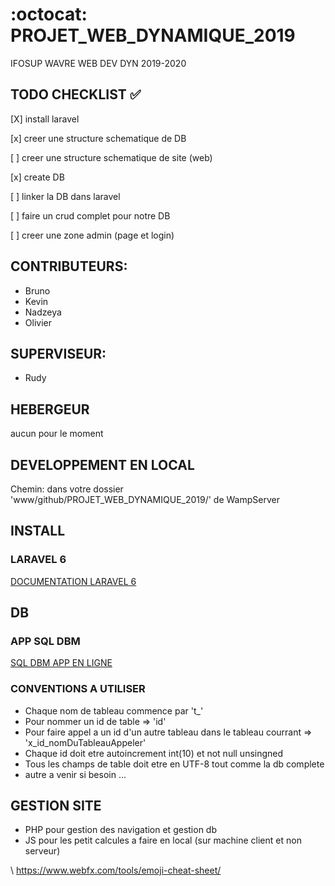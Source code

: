 # :octocat: PROJET_WEB_DYNAMIQUE_2019
IFOSUP WAVRE WEB DEV DYN 2019-2020

## TODO CHECKLIST :white_check_mark:

[X] install laravel

[x] creer une structure schematique de DB

[ ] creer une structure schematique de site (web)

[x] create DB

[ ] linker la DB dans laravel

[ ] faire un crud complet pour notre DB

[ ] creer une zone admin (page et login)
 
## CONTRIBUTEURS:

* Bruno
* Kevin
* Nadzeya
* Olivier

## SUPERVISEUR:

* Rudy

## HEBERGEUR

aucun pour le moment
  
## DEVELOPPEMENT EN LOCAL

Chemin: dans votre dossier 'www/github/PROJET_WEB_DYNAMIQUE_2019/' de WampServer

## INSTALL 

### LARAVEL 6

[DOCUMENTATION LARAVEL 6](https://laravel.com/docs/6.x)

## DB

### APP SQL DBM

[SQL DBM APP EN LIGNE](https://app.sqldbm.com/)

### CONVENTIONS A UTILISER

* Chaque nom de tableau commence par 't_'
* Pour nommer un id de table => 'id'
* Pour faire appel a un id d'un autre tableau dans le tableau courrant => 'x_id_nomDuTableauAppeler'
* Chaque id doit etre autoincrement int(10) et not null unsingned
* Tous les champs de table doit etre en UTF-8 tout comme la db complete
* autre a venir si besoin ...

## GESTION SITE

* PHP pour gestion des navigation et gestion db
* JS pour les petit calcules a faire en local (sur machine client et non serveur)

\ https://www.webfx.com/tools/emoji-cheat-sheet/

